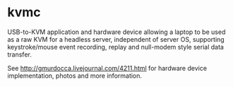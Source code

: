 kvmc
====

USB-to-KVM application and hardware device allowing a laptop to be used as a raw KVM for a headless server, independent of server OS, supporting keystroke/mouse event recording, replay and null-modem style serial data transfer.

See http://gmurdocca.livejournal.com/4211.html for hardware device implementation, photos and more information.
